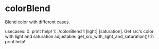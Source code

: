 # colorBlend
Blend color with different cases.

usecases:
0: print help!
1: ./colorBlend 1 [light] [saturation]. Get src's color with light and saturation adjustable: get_src_with_light_and_saturation()!
2: print help!
